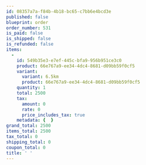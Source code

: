```yaml
---
id: 08357a7a-f84b-4b18-bc65-c7bb6e4bcd3e
published: false
blueprint: order
order_number: 531
is_paid: false
is_shipped: false
is_refunded: false
items:
  -
    id: 549b35e3-e7ef-445c-bfa9-956b951ce3c0
    product: 66e767a9-ee34-4dc4-8681-d09bb59f0cf5
    variant:
      variant: 6.5km
      product: 66e767a9-ee34-4dc4-8681-d09bb59f0cf5
    quantity: 1
    total: 2500
    tax:
      amount: 0
      rate: 0
      price_includes_tax: true
    metadata: {  }
grand_total: 2500
items_total: 2500
tax_total: 0
shipping_total: 0
coupon_total: 0
title: ' '
---
```

